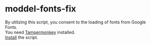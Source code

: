 # moddel-fonts-fix
By utilizing this script, you consent to the loading of fonts from Google Fonts.\
You need [Tampermonkey](https://www.tampermonkey.net/) installed.\
[Install](https://github.com/HennieLP/moodle-fonts-fix/raw/main/Moodle%20Fonts%20Fix.user.js) the script.
